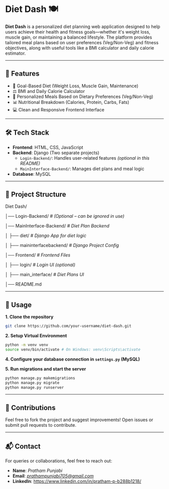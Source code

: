 # Diet Dash 🍽️

**Diet Dash** is a personalized diet planning web application designed to help users achieve their health and fitness goals—whether it's weight loss, muscle gain, or maintaining a balanced lifestyle. The platform provides tailored meal plans based on user preferences (Veg/Non-Veg) and fitness objectives, along with useful tools like a BMI calculator and daily calorie estimator.

---

## 🌟 Features

- 🎯 Goal-Based Diet (Weight Loss, Muscle Gain, Maintenance)
- ⚖️ BMI and Daily Calorie Calculator
- 🥗 Personalized Meals Based on Dietary Preferences (Veg/Non-Veg)
- 📊 Nutritional Breakdown (Calories, Protein, Carbs, Fats)
- 💻 Clean and Responsive Frontend Interface

---

## 🛠️ Tech Stack

- **Frontend**: HTML, CSS, JavaScript
- **Backend**: Django (Two separate projects)
  - `Login-Backend/`: Handles user-related features *(optional in this README)*
  - `MainInterface-Backend/`: Manages diet plans and meal logic
- **Database**: MySQL 

---

## 📁 Project Structure
Diet Dash/

│── Login-Backend/ *# (Optional – can be ignored in use)*

│── MainInterface-Backend/ *# Diet Plan Backend*

│ ├── diet/ *# Django App for diet logic*

│ ├── maininterfacebackend/ *# Django Project Config*

│── Frontend/ *# Frontend Files*

│ ├── login/ *# Login UI (optional)*

│ ├── main_interface/ *# Diet Plans UI*

│── README.md

---

## 📌 Usage

**1. Clone the repository**  

``` bash
git clone https://github.com/your-username/diet-dash.git
```

**2. Setup Virtual Environment**

```bash
python -m venv venv
source venv/bin/activate # On Windows: venv\Scripts\activate
```


**4. Configure your database connection in `settings.py` (MySQL)**

**5. Run migrations and start the server**  

```bash
python manage.py makemigrations
python manage.py migrate
python manage.py runserver
```

---

## 🙌 Contributions

Feel free to fork the project and suggest improvements! Open issues or submit pull requests to contribute.

---

## 📬 Contact

For queries or collaborations, feel free to reach out:

- **Name**: *Pratham Punjabi*
- **Email**: *prathampunjabi705@gmail.com*
- **LinkedIn**: https://www.linkedin.com/in/pratham-p-b288b1218/



